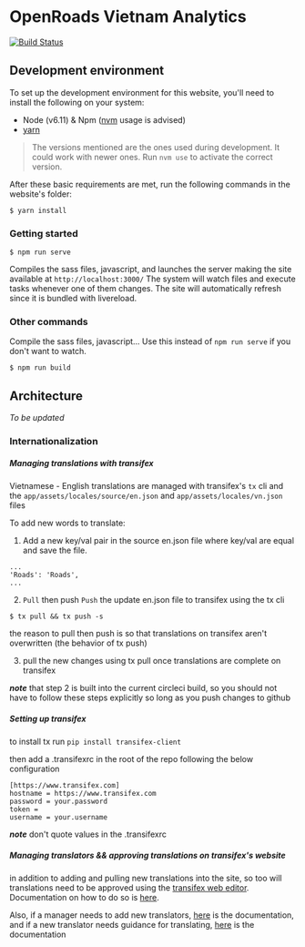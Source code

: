 # OpenRoads Vietnam Analytics
[![Build Status](https://travis-ci.org/orma/openroads-vn-analytics.svg?branch=develop)](https://travis-ci.org/orma/openroads-vn-analytics)

## Development environment
To set up the development environment for this website, you'll need to install the following on your system:

- Node (v6.11) & Npm ([nvm](https://github.com/creationix/nvm) usage is advised)
- [yarn](https://yarnpkg.com/en/docs/install)

> The versions mentioned are the ones used during development. It could work with newer ones.
  Run `nvm use` to activate the correct version.

After these basic requirements are met, run the following commands in the website's folder:
```
$ yarn install
```

### Getting started

```
$ npm run serve
```
Compiles the sass files, javascript, and launches the server making the site available at `http://localhost:3000/`
The system will watch files and execute tasks whenever one of them changes.
The site will automatically refresh since it is bundled with livereload.

### Other commands
Compile the sass files, javascript... Use this instead of `npm run serve` if you don't want to watch.
```
$ npm run build
```

## Architecture

_To be updated_

### Internationalization


##### Managing translations with transifex

Vietnamese - English translations are managed with transifex's `tx` cli and the `app/assets/locales/source/en.json` and `app/assets/locales/vn.json` files

To add new words to translate:

1. Add a new key/val pair in the source en.json file where key/val are equal and save the file.

```
...
'Roads': 'Roads',
...
```

2. `Pull` then push `Push` the update en.json file to transifex using the tx cli


```
$ tx pull && tx push -s
```

the reason to pull then push is so that translations on transifex aren't overwritten (the behavior of tx push) 

3. pull the new changes using tx pull once translations are complete on transifex


***note*** that step 2 is built into the current circleci build, so you should not have to follow these steps explicitly so long as you push changes to github

##### Setting up transifex

to install tx run `pip install transifex-client`

then add a .transifexrc in the root of the repo following the below configuration

```
[https://www.transifex.com]
hostname = https://www.transifex.com
password = your.password
token =
username = your.username

```

***note*** don't quote values in the .transifexrc

##### Managing translators && approving translations on transifex's website


in addition to adding and pulling new translations into the site, so too will translations need to be approved using the [transifex web editor](https://docs.transifex.com/translation/translating-with-the-web-editor). Documentation on how to do so is [here](https://docs.transifex.com/translation/reviewing-strings).

Also, if a manager needs to add new translators, [here](https://docs.transifex.com/translation/translating-with-the-web-editor) is the documentation, and if a new translator needs guidance for translating, [here](https://docs.transifex.com/translation/translating-with-the-web-editor) is the documentation
